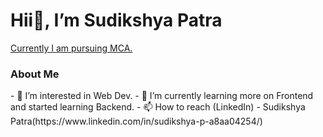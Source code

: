  <h1>Hii👋, I’m Sudikshya Patra</h1>
 <u>Currently I am pursuing MCA.</u>
 <h3>About Me</h3>
- 👀 I’m interested in Web Dev.
- 🌱 I’m currently learning more on Frontend and started learning Backend.
- 📫 How to reach (LinkedIn) - Sudikshya Patra(https://www.linkedin.com/in/sudikshya-p-a8aa04254/)


<!---
Dikshya0112/Dikshya0112 is a ✨ special ✨ repository because its `README.md` (this file) appears on your GitHub profile.
You can click the Preview link to take a look at your changes.- 💞️ I’m looking to collaborate on - 😄 Pronouns: ...
- ⚡ Fun fact: ...
--->
